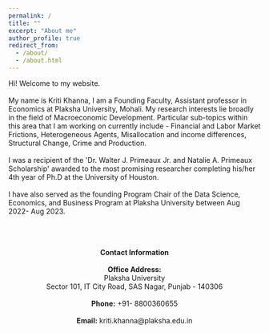 ```yaml
---
permalink: /
title: ""
excerpt: "About me"
author_profile: true
redirect_from: 
  - /about/
  - /about.html
---
```


Hi! Welcome to my website.  <br />  <br /> 
My name is Kriti Khanna, I am a Founding Faculty, Assistant professor in Economics at Plaksha University, Mohali. My research interests lie broadly in the field of Macroeconomic Development. Particular sub-topics within this area that I am working on currently include - Financial and Labor Market Frictions, Heterogeneous Agents, Misallocation and income differences, Structural Change, Crime and Production.  <br /> <br /> 
I was a recipient of the 'Dr. Walter J. Primeaux Jr. and Natalie A. Primeaux Scholarship' awarded to the most promising researcher completing his/her 4th year of Ph.D at the University of Houston.<br /> <br /> 
I have also served as the founding Program Chair of the Data Science, Economics, and Business Program at Plaksha University between Aug 2022- Aug 2023.  <br /> 
<br/> <br/> <br/> 
<div align="center">
<b>Contact Information </b> <br/> <br/> 
<b>Office Address:</b>  <br/> 
Plaksha University <br/> 
Sector 101, IT City Road, SAS Nagar, Punjab - 140306 <br/> <br/>  
<b>Phone:</b> +91- 8800360655 <br/> <br/> 
<b>Email:</b> kriti.khanna@plaksha.edu.in
</div>

